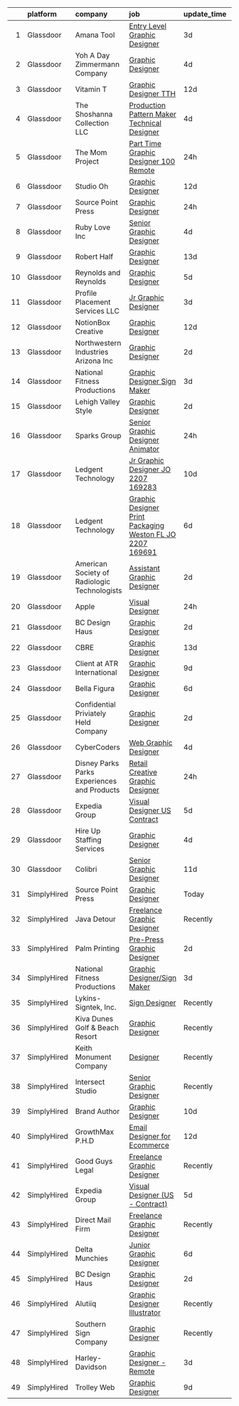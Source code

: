 

|    | platform    | company                                      | job                                                                                                                                                                                                                                                                                                                                                                                                                                                                                                                                                                                                                                                                                                                                                                                                                                                                                                                                                                                                                                                                                                                                                                                                                                                                                                                                                                         | update_time   | location          |
|---:|:------------|:---------------------------------------------|:----------------------------------------------------------------------------------------------------------------------------------------------------------------------------------------------------------------------------------------------------------------------------------------------------------------------------------------------------------------------------------------------------------------------------------------------------------------------------------------------------------------------------------------------------------------------------------------------------------------------------------------------------------------------------------------------------------------------------------------------------------------------------------------------------------------------------------------------------------------------------------------------------------------------------------------------------------------------------------------------------------------------------------------------------------------------------------------------------------------------------------------------------------------------------------------------------------------------------------------------------------------------------------------------------------------------------------------------------------------------------|:--------------|:------------------|
|  1 | Glassdoor   | Amana Tool                                   | [Entry Level Graphic Designer](https://www.glassdoor.com/partner/jobListing.htm?pos=112&ao=1110586&s=58&guid=00000182583b9f9caa583b6ede0d3a8c&src=GD_JOB_AD&t=SR&vt=w&ea=1&cs=1_7f893a07&cb=1659337679084&jobListingId=1008035586430&cpc=A65DF3A704A48F9B&jrtk=3-0-1g9c3n7u6imaa801-1g9c3n7ujih6j800-728ce3520eb6b23d--6NYlbfkN0AZiaPZyccuKjlre0e0RaBFeO48J0QExrO5hcuLctOVaDQsAcHmbKD6dOYWCg6NvqbklsgUnoBUvBLPzB4tidHtldUrhocgBTvtTCoafHH0oaD36ZQW_WoCyHB5etBaId-NEcyBrqzg4gTviiB7t45AWq3G0hroy2I9MqaxUrJnIu-cQ8E2M2fZ2MqYOzP3iagnVhltsKLFIfT1o0SCkJ8vZ4AhE3Yl5FHN0l5X1jT2-Iu9crS7WYoycuzejsMUka1GUXPG3RnPX6w0EZ1esEaOziPyfFZMQ2vjdml6Q-9kzs2QiQFz689hTrGWVcGQPVhkLmwNJNWCFxGdCkUFNB9PUk2csE6MXJ-Yrkfx5gJvOpNFqTNBXwq7X6Kxb-WZhgNRTEs8Z0c59OEu7rcY_s0trH0ZDPsUxNDNmrl8UBS_53WJIUYtp1HzslBYh4NVojc5beNnMEAmbcdtqoYXJ1-udS800FujM7LCsNQGPoGi4A1ZifT-w-GzKouR6-kbAQU%3D)                                                                                                                                                                                                                                                                                                                                                                                                                                                                                                       | 3d            | Farmingdale, NY   |
|  2 | Glassdoor   | Yoh  A Day   Zimmermann Company              | [Graphic Designer](https://www.glassdoor.com/partner/jobListing.htm?pos=120&ao=1110586&s=58&guid=00000182583b9f9caa583b6ede0d3a8c&src=GD_JOB_AD&t=SR&vt=w&ea=1&cs=1_26d3f7e7&cb=1659337679086&jobListingId=1008033166645&cpc=F41FEAB56D215062&jrtk=3-0-1g9c3n7u6imaa801-1g9c3n7ujih6j800-fa5382c3f4632546--6NYlbfkN0Ae6Qmv8rNb3d5rEsMPL_plhvilYeiJERi7JqghURwQ9bq2mHgMGRGP2iYP1nqVQ_AfduOtGDfL1Wt9_Pc7lfxuB69AQ3JV40BPmSLT0zWdumsX0S2Ttw_8pgf1ajuIvkFrwfQKoNuNLXsMnUi1JzmIng4piIhxeM7k1ZVvma0-9OFeG5cRRHD65Z4Ixh1pvGY-NfykNZWJKwrQ8mK2UwmtwG0IQyMSB5rBvS2wrr-IxFq9X3TBBYetZQ8iWUPZMz5Q44jcOPXicVygniIlRgW8lJ0MmZhSnyduTq2qynb9aS6TmHs-8N3SLR0-5kDiHMvDNWEbg5EaxhFu5wL-Umq4qRQybNE4Cv-z0KkGChpUvXmW7DS53fjVtnHtc_KL2NPHaHjPMvh-PyscO8N8WUvaJzSDIUNNY4wQRbI171YXIxmbxJ38_fWucVWjUCs0R2rUKVlJdGv3jqrvxnTijgPY1jCCZn4cM4I%3D)                                                                                                                                                                                                                                                                                                                                                                                                                                                                                                                                                   | 4d            | Remote            |
|  3 | Glassdoor   | Vitamin T                                    | [Graphic Designer  TTH ](https://www.glassdoor.com/partner/jobListing.htm?pos=118&ao=1110586&s=58&guid=00000182583b9f9caa583b6ede0d3a8c&src=GD_JOB_AD&t=SR&vt=w&cs=1_5bdf0693&cb=1659337679085&jobListingId=1008015304573&cpc=C4A69CCDBB3B9599&jrtk=3-0-1g9c3n7u6imaa801-1g9c3n7ujih6j800-00de3e530834b5e8--6NYlbfkN0DMrcEu7yrtATojKJA7cEzGQ3FdRGWLh0CZQInL4ECGI6k5tN82kdM0cJmh4vC7Gghb9Erx8bpSZfg-5vzfAsuXnCm0zJOr7EN20OByhw74hCUhPW3hstD7KW47r_mgliTarQ0m39AN5WvjeZl0qRLShDRqKm4VHQU42R7Dhj17I29_sYlB23vVlJ3sNPb5V_NJp00-BJ_Ky0RezcxioW3lb7BSF5kD-uTLL2OWD9SDm39E73QbNTgP8jdRc89Bi1fCs7JfFs0ahcwzpU5UV4zl1kJG9k3PQV4l9eWXPAdswczLgoOQF-xk62P3XHb5DZc5fRbvVRNt5SP6v0NalXYnsAbWap9KFLusvWNl_xW-_IPJtDV3-J_SMqXQSHWi25lqWDTd3of7dYJ8Seqk5QEf8j_BTr5u46b2srDrkg80IpCJHLTTGBxQVsSaHqNnIOzWEvYiXVWXpQ%3D%3D)                                                                                                                                                                                                                                                                                                                                                                                                                                                                                                                                                                    | 12d           | Los Angeles, CA   |
|  4 | Glassdoor   | The Shoshanna Collection LLC                 | [Production Pattern Maker   Technical Designer](https://www.glassdoor.com/partner/jobListing.htm?pos=111&ao=1110586&s=58&guid=00000182583b9f9caa583b6ede0d3a8c&src=GD_JOB_AD&t=SR&vt=w&ea=1&cs=1_696abfe5&cb=1659337679084&jobListingId=1008033341134&cpc=F5E96E35A1725171&jrtk=3-0-1g9c3n7u6imaa801-1g9c3n7ujih6j800-b9084e413344cb6e--6NYlbfkN0DceR8btTseuhG_SpHckJLdxCCcFxcmyaLLADawDPeKkPEJjDv40UGLLXAjHlnwqv1KsoQIJrFwn3FNKRcOEZBUFYE_WxNqW7je5exbyF9zVy2guLUO-gLaPN4mYuD3ZBwJuJmvfkTUMSgbSgoInQVtnXFfcjaw_8015dl2-4seT0CxW5CyNdQ0HxpWQRMW5tE39zCMYHWdvIC5brQGMSdo_cgjcJb54aPTLEvixqfieJZgIXEIllmvk9oOj60Plcf-2jjoEeT2wOeqgHFGPm7DXk02fTzqR70QtFIWwJ4DEyLx-OOvfZR2XqUAr0BaPbyr6-Z9GXe3SnZC8rqq8iZYogJKmbUTHiiRnI6bZvLcdIwKiiHt-Ixiqro4DE3ijOlfKczRjp1KBIHtgwytOtzRhwiHO5KLfhGCuW9MhK7zU32sJtxXMBr0OyfUNB7swYEEpSsYMpRMt41fqCHepO_0oCnqkLN0QIr2RsHUPae-JeDJGNfgNxA4JfPNHGFfheI%3D)                                                                                                                                                                                                                                                                                                                                                                                                                                                                                      | 4d            | New York, NY      |
|  5 | Glassdoor   | The Mom Project                              | [Part Time Graphic Designer  100  Remote ](https://www.glassdoor.com/partner/jobListing.htm?pos=113&ao=1110586&s=58&guid=00000182583b9f9caa583b6ede0d3a8c&src=GD_JOB_AD&t=SR&vt=w&cs=1_a4fafcd0&cb=1659337679084&jobListingId=1008040197698&cpc=FB7E4A1762AE5BEC&jrtk=3-0-1g9c3n7u6imaa801-1g9c3n7ujih6j800-56051bca6ef55c35--6NYlbfkN0BDp_epf89aHDQhKpPegNJQ_ldQpEFZQsM9OcONMGxWx6pU56EKHF58QjVdAUvn2gXCoZ1xbzt3nhB6WTWYYp2-bdUlfBIOCHf46FjOBwHlGZxFFSBzbB7RDcmzBtmkegdVsMIVl2PsfJKaHGfowNRNTy3tkn9FpfHYaESFtMbiJcaazWUhvAXplt-bQyy26BzzcyydoZDF0vQ0neLwRNGlH7AwwRuo18YloVJtCFb4-cUxJ5NJi8WR_0qPVcnZN-0p4OGxMv1-cY6HBY9dd-4C1plRYfUr_SLamJozsinsTMoezAjzZ_3hFr93KfELqU6G1Ul8mt0VeKddUj5EIqYnA67kmlanGZmvMLhlMA2gUW_szS_-KOoaN2vvh7pPyj7ENLEvI4zMHOQFjRNv3Odqfb5y5APrfPf73AL96OWz0rq1mjW74b0Vp8gGjdET9ouA1LXW-J5fxuRa1t37mSL7du9LC63kn4zmVcK-pTboXzUulybkx1ayOB9LXvEzAl7yDk0btk4iFPuhp54d2FATtg5Kv2VI9-FwrNrLnNMEpY6kzuyFGV7pt7sJcAnZ5EY%3D)                                                                                                                                                                                                                                                                                                                                                                                                                                | 24h           | Remote            |
|  6 | Glassdoor   | Studio Oh                                    | [Graphic Designer](https://www.glassdoor.com/partner/jobListing.htm?pos=114&ao=1110586&s=58&guid=00000182583b9f9caa583b6ede0d3a8c&src=GD_JOB_AD&t=SR&vt=w&ea=1&cs=1_d3cef58e&cb=1659337679085&jobListingId=1008014763391&cpc=FD1C1DA32C38CFA7&jrtk=3-0-1g9c3n7u6imaa801-1g9c3n7ujih6j800-7f0a677e82384868--6NYlbfkN0AmLabXY7J6JPiiqr1lOxmFtP62cZVRFrUdLjQL4b-L8eQ7-McrdDuV3YRHJQOTQk174tc6JZEMj2QpUGftsfAO7GUij31hKg4Y7oKky-_lDOoRkdpghXACcRguC49d5mjaQVJDqGUQpRQ0YIExfbvSeERIUriCtVpel_zEhXiVTzm-3quUxj78ttm5LKc3vchBxk0muzoawoegsheo1r56FJDwRJttK0Pw2sGDSPCp9FliFNN12n-QNP25KA9R_fvN1MURBzYTWvUB31JZDCpboF0tH0ev6sAHJ4h7D_Y9dOt0YZpC-hmFxFxQ-23oMKge40Z2DU-tdirHWA__oggspEvt0cgLWMDR0QWRiTTPKGn22QBm_e0oJzA2pvdyZc_3nSRsUb4HYBElCEBzZyRPcywP_fNy6kqZOyQ4PTHRz8qcshTtoswiXZQ9QALMZsyjmfHbPnckqabgFvAMV6vNeADHaKaohp11ySZF7fj5gjpZt3XURHgo)                                                                                                                                                                                                                                                                                                                                                                                                                                                                                                                                 | 12d           | Irvine, CA        |
|  7 | Glassdoor   | Source Point Press                           | [Graphic Designer](https://www.glassdoor.com/partner/jobListing.htm?pos=103&ao=1110586&s=58&guid=00000182583b9f9caa583b6ede0d3a8c&src=GD_JOB_AD&t=SR&vt=w&ea=1&cs=1_07d6b2a1&cb=1659337679083&jobListingId=1008040802627&cpc=3DB599BF2F4828F0&jrtk=3-0-1g9c3n7u6imaa801-1g9c3n7ujih6j800-d4a3cd1728bcd8e4--6NYlbfkN0Dw_UlJHyg5mpdHQkbcM38nEE4FssduGeii_yNQlsZ0bxXrCRQzuHO8ak2FQ602LRWkY1-urZly6n4CxIH5QkSkmJqHyAUgtv5C1v6JeqC4kRSHpnddnGhxiWZl_FZuXeYSLp4kB8xK6IQq5aUfx_wVSA4nRlYJIgUackoGUFcIy6IcMGKWIGhBNiDQq-Nts5x42oDbpKBFxTzei94ksDFXLQg76EFq8181GHnKYV33qq0QrpIfGE2gMcP6XhbQGLFSemOxDVmz47yOhWNHQiDG0zZ-hQxMUwbtaAeXwMYpneQrF7gOFaHXS0AE8Z_F2yy54MXGGjwbIVNJDiWzdFeS4B6VSwgTkeuGXR9mhIJtNDzLUIWb0Md5DyUq2yXYrHbfMO1EmWRy92e6n5o5lIefBZ-ERdtP-ReZ1bnbXt4bb-WuI2FvzuADmXStHH3VWU99YaZy7_hRg4nCvM0UewiWIstdc4YDANACok9T8o0QSQLPgsdGbY50PKxG0I2F9DY%3D)                                                                                                                                                                                                                                                                                                                                                                                                                                                                                                                   | 24h           | Michigan          |
|  8 | Glassdoor   | Ruby Love Inc                                | [Senior Graphic Designer](https://www.glassdoor.com/partner/jobListing.htm?pos=110&ao=1110586&s=58&guid=00000182583b9f9caa583b6ede0d3a8c&src=GD_JOB_AD&t=SR&vt=w&ea=1&cs=1_d21a7795&cb=1659337679084&jobListingId=1008033581778&cpc=DE56C24FF6DEC286&jrtk=3-0-1g9c3n7u6imaa801-1g9c3n7ujih6j800-bb370fdacb41d725--6NYlbfkN0DU4T69tjQ3e8421lh5BOV64MFXqZCR1sWlZLbTgz251jn8V5XHLO0Y-yy0UB4sNiAH_IAv7YD6guEopnE5xEm3yl-cE-5KU5vgCDyEUyjs2V-6yq80nbX3aDWApcNUNwBtW3f6TMbD5tFKfVLb8JTORRkgU8Q6A1of07J_CBFcC8R4maos9fKKG2elg8UcA9x1dQMPm3R-LvSNadaE2fWDUHC252AkmxPEL5i4ZbQ9mwRZBoa8I7ozHmer546K5BCy6l_5_k55D7IhKeJBLXyTZ2UyREurWc5ojCMpGRy_vnfvtJdqbOoDBWiQjlbWUYbYPkaOnkkuezuVlrGjqcDnBIxaqM6R8VyQzl1DgtG4PKsl9w7mfUuoshTTzCuTzOwOZS4izHjvtrVORUREZtYNv9hDn3WAqqvjyP-ANPi4sUU2h-vz-vTaY-eGyhBDJItwzt3xfeA0GNvcW_KI37rpYalI1anRr4GdijMYH5wab5fvJJCAEWKGFSicx3GhT6Y%3D)                                                                                                                                                                                                                                                                                                                                                                                                                                                                                                            | 4d            | Farmingdale, NY   |
|  9 | Glassdoor   | Robert Half                                  | [Graphic Designer](https://www.glassdoor.com/partner/jobListing.htm?pos=119&ao=1110586&s=58&guid=00000182583b9f9caa583b6ede0d3a8c&src=GD_JOB_AD&t=SR&vt=w&ea=1&cs=1_108f345e&cb=1659337679085&jobListingId=1008012485533&cpc=C4A69CCDBB3B9599&jrtk=3-0-1g9c3n7u6imaa801-1g9c3n7ujih6j800-83e1cc3038318bf2--6NYlbfkN0CpzDdaQkua3np5pkmj49lKioZwmwxQ-yx5plwbYmV_My3ZZxK2JCK769fpFykqI2kJl-YJhFDJc4f5HykAy76NMGmSZUcSlSJBmOHpMYunDxlhYMKSykqidNrDrTw6Qa9AB1cdB7eZST23be0igcgLpLfso8fEEgPqxtv-Vz2kG9y-PdKuVsQY-O4QZkypIHpyJ7G7C0XH7zE4P2D1XRDzd_I4OClp3iUi2DSoC7rInH1Be9_SK-lSKVS5GQyu6M1aYbzfUFwbGcwppjb09GpkS4CB3E2wDw-S5eQimXkME6luHJ1ANPsPuHMnqplkPeH05rN-PquQlpgWr4Y5nlt9AKZ61Sos5ItK4l-wt0aWUSB9LKVPeSYOdA86V5CqtcaKhH84woyqW13iO6JfwNJAHGE6lBQBuc_BnyUFU0sVh7Xs8DAjyI2Dw9_toItx5FZnqiHGi8E-e7Rkg1RewXdWYl2I4SMOdAS7G9sc6-ZnW_Xp0j70j7Jl4WLc6N87C7D_R6amrMKp1jURf0MovHotnl1mifm0LuwdErmgRW44RQ%3D%3D)                                                                                                                                                                                                                                                                                                                                                                                                                                                                     | 13d           | Marietta, GA      |
| 10 | Glassdoor   | Reynolds and Reynolds                        | [Graphic Designer](https://www.glassdoor.com/partner/jobListing.htm?pos=127&ao=1136043&s=58&guid=00000182583b9f9caa583b6ede0d3a8c&src=GD_JOB_AD&t=SR&vt=w&cs=1_df664ca6&cb=1659337679086&jobListingId=1008030412764&jrtk=3-0-1g9c3n7u6imaa801-1g9c3n7ujih6j800-c4403db862b24eae-)                                                                                                                                                                                                                                                                                                                                                                                                                                                                                                                                                                                                                                                                                                                                                                                                                                                                                                                                                                                                                                                                                           | 5d            | Celina, OH        |
| 11 | Glassdoor   | Profile Placement Services  LLC              | [Jr  Graphic Designer](https://www.glassdoor.com/partner/jobListing.htm?pos=116&ao=1110586&s=58&guid=00000182583b9f9caa583b6ede0d3a8c&src=GD_JOB_AD&t=SR&vt=w&ea=1&cs=1_0bef68ac&cb=1659337679085&jobListingId=1008035779308&cpc=C4A69CCDBB3B9599&jrtk=3-0-1g9c3n7u6imaa801-1g9c3n7ujih6j800-bc00bc8c833fa788--6NYlbfkN0AB9QmTA0CCjNV0D_cA_rQfbQIKI-slyn3CIlmX3zDlnjEI3r6Ie5n1aNp-tGvbrIQstucOv6WKlSuZQ0JDEwJVGeVHKP8I8TrFNQPxQxFrIV-j-YcZJxG20czVRMppcpit16f4uHrjMQE9Wpq8dkWE_C3mQvcum8IDuT-vDSX0KXNJCODtai5E8S2BmwkJVZMtVXeoKAnCM_elYXoPfT8Hn8Fiiy9qYlwfOP7H1Q1NFpVlUPQ6AFDER3155LjGl3OWgQ37G2-B8XdVY-6xriOWw-lT-zBA14DCBAYY0SCyt08PTzd6I8mynTedgAYXpZIujRF3VfHcIOupEly0sqjSGFXCNFvv3Lrd_Pa4sZBa4bly3JNgExMHAJ5teazFMXi5QIf0lfIjNUxQaDNT71zYxJOZ6tDWnKJb1sq1aIpljJYhk_rZ_vFu0vP3gPsJBh_j6pmrzEKR6X0qR9jOKq3UtvaIvgvpAP3xvtTt8VG-A3smXvq_5J1DfJeQAqvRLMqKH-bjdy54EIRyuditQXf0eYYNCMcDeo6USN0cKXHE5g%3D%3D)                                                                                                                                                                                                                                                                                                                                                                                                                                                                 | 3d            | Washington, DC    |
| 12 | Glassdoor   | NotionBox Creative                           | [Graphic Designer](https://www.glassdoor.com/partner/jobListing.htm?pos=106&ao=1110586&s=58&guid=00000182583b9f9caa583b6ede0d3a8c&src=GD_JOB_AD&t=SR&vt=w&ea=1&cs=1_02660274&cb=1659337679084&jobListingId=1008014489842&cpc=FB7E4A1762AE5BEC&jrtk=3-0-1g9c3n7u6imaa801-1g9c3n7ujih6j800-535a553a4e79b7ba--6NYlbfkN0D5EoDI19pzLD_ZoAvoqM1-O9qeTV9KvYbDAr1-bMzVcQf2IFddxPxdLxvBVV0ACvePHGf0S3krnINwjgkbXaFAV7fJNnYRgXnYg3dyax-oq7AjcZ3ClcPczCynp8y_OTORCp4UwIy-vV7vOjz9kWxa6ZeoE78lsqLTFwqM1KWnR3OuL9QAAetq5WNeYbzdtuO83drCy3cFOrFVOXhBnlSUYkaXARFoDe8sw-uNXRN5hn1AWPqLBni9-rFckTozZf2qmRgp9DEys7q0vUfAFgTTmy6BfvdcAVSxq_zMsSX_XmwxWUi8NKIsmpi5tA-eZz7-nfaTgte_l8_ySzOOPZmUbWRVi_churpQeGRIy-MKqZ6hZe3-4rEq7DjJRho3Gh0DXSzpwEa78PmFTJ9LGU1L4rNgVXfwR22yIwXFrDqWZQKDydWSfa75ttisWtF8ohv5CnQhP81lTuQprQwuPPfeBIZCpMl_ad1pBvgoSTzNsMi-yIn5LPn0)                                                                                                                                                                                                                                                                                                                                                                                                                                                                                                                                 | 12d           | Tulsa, OK         |
| 13 | Glassdoor   | Northwestern Industries Arizona Inc          | [Graphic Designer](https://www.glassdoor.com/partner/jobListing.htm?pos=105&ao=1110586&s=58&guid=00000182583b9f9caa583b6ede0d3a8c&src=GD_JOB_AD&t=SR&vt=w&ea=1&cs=1_d7e19bda&cb=1659337679084&jobListingId=1008038555981&cpc=883DC43018083D9A&jrtk=3-0-1g9c3n7u6imaa801-1g9c3n7ujih6j800-1fc47d0847d3fb5e--6NYlbfkN0CM5qzwNN5bye7LUKVu6m4x7YjOsngteSwwPVnlSasZt4LxJhp80cn0IiDSO3wZ79PVu_QocIXZ_F0kwBe2RbtiSAKVqE0-8abKvJdCrrGQz-H0R3WtNOD0qUcVixgYAjJTwHUgb25TDAiLtlYCiZxqdnFlF0VrdXgG-Imodtr3YD3gLpx5xc7tcubL1KbFoFTPQVBBRxj4Am1h9uhw8y2A7aq0hkBwMecbbZB-4eGxRgOwHU0Lji-7fSTwTH0qhxD6T8mQC8kjQ1Z9MpwxY29sDaIIw8v05dFrk2bhl9WGugZllMM8DRg7SbvTKtco2AbXP5dWngS4BSsyZPP87FvuigaPjoND-hypgRMbh3S8_MgPdrHNdsv3-l02Q0Wnx2YruSfw99qjf7EQsft3de85LiXRAQU0gcx94SMLgDMq5TIycc37vyl32ukQbWnHSxzZjAY5yLdvR15-_X_xI74U-2MVaJvFErO_C6H4S6VPbz707cGqs-G7PxOe8cgsdoBUwIvQZ8NLrQ%3D%3D)                                                                                                                                                                                                                                                                                                                                                                                                                                                                                                     | 2d            | South Gate, CA    |
| 14 | Glassdoor   | National Fitness Productions                 | [Graphic Designer Sign Maker](https://www.glassdoor.com/partner/jobListing.htm?pos=128&ao=1136043&s=58&guid=00000182583b9f9caa583b6ede0d3a8c&src=GD_JOB_AD&t=SR&vt=w&ea=1&cs=1_602e24fa&cb=1659337679086&jobListingId=1008035926550&jrtk=3-0-1g9c3n7u6imaa801-1g9c3n7ujih6j800-6388f837ccfecd25-)                                                                                                                                                                                                                                                                                                                                                                                                                                                                                                                                                                                                                                                                                                                                                                                                                                                                                                                                                                                                                                                                           | 3d            | Remote            |
| 15 | Glassdoor   | Lehigh Valley Style                          | [Graphic Designer](https://www.glassdoor.com/partner/jobListing.htm?pos=104&ao=1110586&s=58&guid=00000182583b9f9caa583b6ede0d3a8c&src=GD_JOB_AD&t=SR&vt=w&ea=1&cs=1_5510d00c&cb=1659337679083&jobListingId=1008037969405&cpc=EA19F5B90D514204&jrtk=3-0-1g9c3n7u6imaa801-1g9c3n7ujih6j800-653cebef1430ffd8--6NYlbfkN0ALsPjqO5rgFSdCZRDv2gGkECvlcklaQNUJZaeAGcxqUhQfSJVlZhe6hdMKAD8jD20_ieVbOL11Dxo0QsCcMcJY0MD7AJqHcNnDU_CDxJ4nIDKuK7AtSMR9y-Z8jK5Z0RxUMryC77HCr9audOdeIMM5NY9zrOgvnddrWIOfWs1VuMEdtmBlOFtxrILL2Apqa_UCYlnZDUoq3SdyLAu_4eD_0YmbXFu9W80VBo5rVP-ajzbSP6YMSm8m5iqWlQuxD_xhs7gBvGL6bwUZ8FccCVBlqPyoYikuif_uWWYq7kfm697tdr_o1EYwyCN1SrfdPXoOiDmOJBzWBJEu6iQOrg4GsyOVS9Kzbv_1l3UYEfCoKwsGsystO43Qvwvc67PmnWUOFkz9057YYRfkRhc9e22xI6X0nUW3LeZCAGtpVPLDdOic9an_kc2gDrk125plNnIJKhkWfs0guREVu7tW0KBD1e08m4P6t_fSmJZzNOeE4dzaECEM-H8LpJag7pZwkkMy_8xXaW3xVw%3D%3D)                                                                                                                                                                                                                                                                                                                                                                                                                                                                                                     | 2d            | Easton, PA        |
| 16 | Glassdoor   | Sparks Group                                 | [Senior Graphic Designer   Animator](https://www.glassdoor.com/partner/jobListing.htm?pos=123&ao=1110586&s=58&guid=00000182583b9f9caa583b6ede0d3a8c&src=GD_JOB_AD&t=SR&vt=w&cs=1_b554a0de&cb=1659337679086&jobListingId=1008042325761&cpc=9908D8D4413DBB8A&jrtk=3-0-1g9c3n7u6imaa801-1g9c3n7ujih6j800-f89ee7023c6c8e11--6NYlbfkN0CVbIAoVGlVV0muHIzlWY31dYj5hrVkKa7qBWZ-hZn3g-zWnitpxah_RyLopvrEJPKluBTJGMR0wykYjYQC4Ter2nWyaDPl3oHurwPgWMDJ9-juhcO1h3vMz9dfb-k9b7pRsJ3X442kloilQ_0ONs7_7kTEg8ukfgU4ah_iTGLA-CK-mP5sUICyvtV7dP5wc7EoyYZsR2eBBN9I00LRxeisBqeNWxO73Rl4Rv2X1Ag3VgM65P7bBW0JsX5PqCUbn1QAI8ix6N8NVbGex1q_JAWDoaDMQxKzS2GZAYDFMJgGcvtwmPE8ojagZ4XG9dn8RHEu_6M3P8EzjPxoIZUkilHqfY5YPko0-P4Kq4BB8xelf728pHbDIVppQhfjK5JrPNJJZs0YpR0oRH3ZHf3ybODzmUCPSRrmqH3ReqR0kBfgl0VPWwscHbgkGt67wHuXCEanBfUJfulquVPrLokr-JgeqFO9seJkh6xAWnZzFhqg5fG2IqYYnb8Ux6APLV2vRv8%3D)                                                                                                                                                                                                                                                                                                                                                                                                                                                                                                      | 24h           | McLean, VA        |
| 17 | Glassdoor   | Ledgent Technology                           | [Jr Graphic Designer  JO 2207 169283 ](https://www.glassdoor.com/partner/jobListing.htm?pos=126&ao=1110586&s=58&guid=00000182583b9f9caa583b6ede0d3a8c&src=GD_JOB_AD&t=SR&vt=w&ea=1&cs=1_da81176b&cb=1659337679086&jobListingId=1008020011438&jrtk=3-0-1g9c3n7u6imaa801-1g9c3n7ujih6j800-0c9d824ff1f539d0--6NYlbfkN0BhfrGGbcblirJ0_oD-V1jJ9SBvie1turFDKTAe6KCgNxcglQf_GDNs19Mxti6n_SpG6kWkTAPOP-y5pi9QHxxuTlMPuAQAX7yRD8SmZBSYZXronnT4fNhGWoszvIp_6aZxwSjveuci1UE5s602Icy8320mlRy0wC2si8AD03ZNLl8MMS-86tbWMuMml4R6ZBawNFsZUa2Plwrq4Hq0arqcZ3iHWwgV6ZcS8OVio2haXyOZdomzAR4E0VeuKklyasx19hkNDf8hPuWzvGZRJ9YbxM1282OG2Pq0Nw61T-UsH0g9bZIhILaSBtJkmdeTdRhCSRMEbAiEijPkkyiWdVBwaHNdplmiuxOCe-froVfC0eYcbNXafekODcb4ZSF8q1y2FL9RxqUWd1eaUDTHr_IbHI86QECs4rW-fPB65fX2XnWDdUAS9QC3DReVpD0PtjdR2OHMR6EJz192AWwBi3yYRcqeUpoxmpdyHwlTSTIKybQI067RVJLXu_KdnITLjsfEtmZiZM6cAT1IO_o70dHGBg3hnoktgfivvATEioD0oUt9450HLNY5-GfEVRIXX_cFg9BWzwl3EG6-_KianHCE-pl1vTBAhD5dh6Q5ucgeD2R6s4Rd--sUE-5UXBuZBDc%3D)                                                                                                                                                                                                                                                                                                                                                                                    | 10d           | San Diego, CA     |
| 18 | Glassdoor   | Ledgent Technology                           | [Graphic Designer  Print   Packaging   Weston  FL   JO 2207 169691 ](https://www.glassdoor.com/partner/jobListing.htm?pos=124&ao=1110586&s=58&guid=00000182583b9f9caa583b6ede0d3a8c&src=GD_JOB_AD&t=SR&vt=w&ea=1&cs=1_d651ada4&cb=1659337679086&jobListingId=1008028294054&cpc=3BA4CE39D5B5DEF5&jrtk=3-0-1g9c3n7u6imaa801-1g9c3n7ujih6j800-ec7c0f7fae3b08ba--6NYlbfkN0BhfrGGbcblirJ0_oD-V1jJ9SBvie1turFDKTAe6KCgNxcglQf_GDNs19Mxti6n_Sp0ZDx-du5yu-3H2L2CNSwMdkxYzXQv5zol6NO-sdXvFKE0qrJmEP72KQB6d7oFiZPPghpfZ0ukemTGl1ZCt9cghYmqmHC-GuQLdzL6MvwVqUtxLUzLi3EjSZGJlqi6ubD7Wbavin_3aNdkxrP5bLuqCRebpJeCZ0-xfpBFsDHKVD4b0v-DDhkMtx7OhmFYR4C7DnfQk4XP5Kjzbp5cshXl4CWa3yk5EhPQXM-tQH-A2aN3B_viEci_myd4IoN2T9rh8lo6vADMa4KjSx-W_PgAf69ee1_bmp5PcEiGmjKw6QcQ0gyBnGqttukqFMuKmMtby-uK9v2b7gNfQBasRX0mk5fbD4b4EC7zG9ATUbyrf9GN6wdlKZullRQsN1dq4d2skG6sGElncb62C4HA9uvIpoWVEbd0_wh75rjPLIbFODVLpwQEc0S9HgPjX4TflCN6Xyos-9i2WqNoUy9ynwGkDQwnCa--tEsOBgXefHF_uvMggL_konFojxealPUOjHQDEj8wQ9N0Wsq6P2qnAaAXuOZwmGoBxtrVuxZRcNIdBtkY6qsGAZs_Z3zUp1hrrxG8IZ56Dd6tR16JzInTWVnR9Z909AOy5bIB2q2s_2LD7TwM39o2oaPW)                                                                                                                                                                                                                                                                               | 6d            | Weston, FL        |
| 19 | Glassdoor   | American Society of Radiologic Technologists | [Assistant Graphic Designer](https://www.glassdoor.com/partner/jobListing.htm?pos=108&ao=1110586&s=58&guid=00000182583b9f9caa583b6ede0d3a8c&src=GD_JOB_AD&t=SR&vt=w&ea=1&cs=1_9b2a913d&cb=1659337679084&jobListingId=1008038474749&cpc=BAB9AA3F436D8911&jrtk=3-0-1g9c3n7u6imaa801-1g9c3n7ujih6j800-012d980538437ee1--6NYlbfkN0DhKnTXE3X-Z3alnuZ5vr5IqMwopOp44gIsw0Xe6fXLvfN89SidQE5316DB79cvKqg2UlBaIYqm1dmbTuYZZWY6SyD2uw-J3Mfbf_9xrF0bJ41w-hYwllZJSLjCNONWLDvLlUrHLkLfXYTNegVxtc3ApqTYU2on3a5R5xmkf1HnWIYAwhu7Fi_jPt1oMw8QMn8fC3haHIU7i_vVTpt7zBs7RxC4HQ598TGzpmLiGIhinTn-cA1wtZJud1sChfgcrmAQodzU3y2zmPAnkfO3kcityVtMuwqvRpHo1WwzocB46ScHgBMxIDtGBKufJTdm3Lo0Mu2lPOaIuoQ6AKie8wW7hlO7rKZLO2GmpLiwRDiV0ZyKWl5BUw1Nj73uQMhTK4MH-cjJ4CbaJVp8Dd2mUEqCRPyBUI81jS8UWO3RDGcS88jhFziSAJK4rWW9J8DmuWr0Y4ZcPzY_Tuhbzb9bTXde9DO_MGLfPm6NNIPbLTyfz8HZa9jHPpWGOEupTyDoZrg%3D)                                                                                                                                                                                                                                                                                                                                                                                                                                                                                                         | 2d            | Albuquerque, NM   |
| 20 | Glassdoor   | Apple                                        | [Visual Designer](https://www.glassdoor.com/partner/jobListing.htm?pos=115&ao=1110586&s=58&guid=00000182583b9f9caa583b6ede0d3a8c&src=GD_JOB_AD&t=SR&vt=w&cs=1_9c45c636&cb=1659337679085&jobListingId=1008040016804&cpc=2CAED5C921A5F994&jrtk=3-0-1g9c3n7u6imaa801-1g9c3n7ujih6j800-bb532ea873042e45--6NYlbfkN0BvKrLyj5gPmtZO9T8euul8TCxuuKNOtzRJOomxnwSEodTz2Bc-sPZlt2Zgji_QUXGPHfZ3D9-fZ1OKuJNaPs_uQ5w_KzDforvZV3gkKp6iioQbQY3K4gzEU7wZo-48-p8ViP2Rx7a6R4FlSaYs04xMiGz3yoEqYKFTZhAQFWyhUVhHAleR3SgTyQG6ozoaJiNAyfJiEd3UTmniTAkTiKDUT-MQZZ1wuNKr-_qjDYQUjgUDK-8YLwVZo7--pYOgQHyoBzidkcH_pIcoqnhK4CREiEyQcJlVRs0yLUMrOhf6mncsVHC30TJkWta7O0M0HpITERQ42yass1rWCoLCooCK-nO8Mq2VQYmlKEN5fEkyriuFDxw4zmMLGPyQ0GmYBDfEsoIskrIqOshs1Jq0iL4KJetG3w5e5YNCs4cQAQxJZ6eMYF5uPC78n4UuW3WNSRvpPyZ338WRZ0Z1TaOKKbiKfYA8-a277kGu5XiAXhLgcAxeS1t1mgO5S2rYd7N3RtxY3PGBQgZe1eYopaEDFUxfRqx_S0Rq5qY6Bmm4kL7wtgzSOHtFHyRXe4G92q5mt__d2jgwoR6Cltg4TdriywMrtatcb0bbs22OQP_hRXl_tD_LkGLo5-5X3XRAefNJXi0X4AjYuJlVxitDgml5jU_sKyggg1833MxMAOLKrTzn6U_WF-NjNMCZjWp6jPSiS6XBW21xweODr_IqTn2CfnU1guzsbAwnOvsLstWp8zd_6rYDqYNOr4Emn7F0aZfPYuDEXM1UK0ZVErkiLvvswmE5rg8AUbgACFh9smELazTmC5YkIpKPL2RhcR8fVRCX0Bb9O07D99eP0BRV2h6YtxD3qGVjV9pmWS95TivGyhaNvjPz39j0FRFduXXnxkLoZsNTESjALZKY7T7CorXuOeP-2HRbkIHLCZGO4fZ1JjjD2Bt7joZrpski)                                                                       | 24h           | Cupertino, CA     |
| 21 | Glassdoor   | BC Design Haus                               | [Graphic Designer](https://www.glassdoor.com/partner/jobListing.htm?pos=101&ao=1110586&s=58&guid=00000182583b9f9caa583b6ede0d3a8c&src=GD_JOB_AD&t=SR&vt=w&ea=1&cs=1_e7ba2aad&cb=1659337679083&jobListingId=1008038061302&cpc=59DF70BB7E75A6DF&jrtk=3-0-1g9c3n7u6imaa801-1g9c3n7ujih6j800-d21a45d17121feb2--6NYlbfkN0CZLRy9RSQQl7XyOs6VBwKGPzMzC8mAWnzzCgLN4sBIgGwCfAfkUK44klGBNfu4s_kPuQEfu6jHQ_X3H-mdQ6h7ky4ez6l0xOz8rfCYyVw9wgmWDfaWZ7AFDAvh185VllZB3jTm5PQLEWzrvWBhPiOTYnMP7U8xU1AII9bFRBssk8r4JW9ZfjFvp4tAon57uqqLRqHHueCQVecqBc7zsJwDsQRqvFeGEv7ciitvWh4thExnCLsdSSsCtvv58XnZe8BWJ3OdAq_0j7WIJsljFQ3DbKaUB7tMa2uSztcogpy1uZBo6AJW1zJyylpi81JkgGJuAMOfXwz0SmkBW0u4bpYmOMyg9zJEuci3c43L8hNm8HLN6Jy9iMUicK7zsTKvJSu_MLXdB61CE5w0jv9WNqc7fCHg4yHqbhgJAxVAx1cp-g9rsr-hUj9nZdwyfDJcIP1J-lNfMxfOC6As4wQl-vwCuPeWZ1rwKULyddFu21Hextl15uw4QuCObQGcNILGdxE%3D)                                                                                                                                                                                                                                                                                                                                                                                                                                                                                                                   | 2d            | Remote            |
| 22 | Glassdoor   | CBRE                                         | [Graphic Designer](https://www.glassdoor.com/partner/jobListing.htm?pos=102&ao=1110586&s=58&guid=00000182583b9f9caa583b6ede0d3a8c&src=GD_JOB_AD&t=SR&vt=w&cs=1_66bb600e&cb=1659337679083&jobListingId=1008012323293&cpc=0C1A14C72F2C651E&jrtk=3-0-1g9c3n7u6imaa801-1g9c3n7ujih6j800-a6a92c8d03cf95d1--6NYlbfkN0DIfMLMH5eMFB6047IPcht0g7S-IdG15S1-7iIlPnvpazMqI57TbRLHYiq67D4XJfXWNDWPKZpvsU00SKNEhuGmC_TjXVfim04Vw7VBsKyUviPm97N5pBRZueIkzuwz1uXn0jU2ISk9FzeDoqZ9WF7u4XWw8BUJQwIjxVK8ht-5KrYgqjVqNKhMaxM3Jf40oWNSEmQ6-NzFTAGHj-VUoj4PL5-vTVzbTfpIXh8w9yfX3xKYwmjm5QFUmDQ_O2FBvEvcbvH5Tt6Oqk7GTwz3xG_sFyoHpbhkppsIG1HjqLUwwu7orYlw1H7wX4wzSwypCsaSfr23h12yWvAuyA-fVJsO3KOHsedC-hp5ZcoH5n9CM1tpC_PlrYbt6q58a17K4WApFR8LYckLCVgx5VXtw5fVHmBmRnftLsiXys7XPmlUaHpv9Oe8teiOnKSfuIdADt9uQ-_TxfpB391KQj_Rzurr53I-wEoN6xOCLh82kfTu4IfPkmR9j9BUKgMxBiRSFMRaoYb4QGv0G7NswVyftAvV)                                                                                                                                                                                                                                                                                                                                                                                                                                                                                                      | 13d           | New York, NY      |
| 23 | Glassdoor   | Client at ATR International                  | [Graphic Designer](https://www.glassdoor.com/partner/jobListing.htm?pos=122&ao=1110586&s=58&guid=00000182583b9f9caa583b6ede0d3a8c&src=GD_JOB_AD&t=SR&vt=w&ea=1&cs=1_1f4a1ded&cb=1659337679086&jobListingId=1008022859838&cpc=8795CF9063CD573D&jrtk=3-0-1g9c3n7u6imaa801-1g9c3n7ujih6j800-cba34c279f5bf9ee--6NYlbfkN0AX4hI7SJ9l2kNfdABvJlk919Y86vyLcjizxfZOFgPMMsRq3v6HS6oghhM_BN5MgfEcTsNA3it6wzMGzaGBFFFaeXfWMOFrrFowzwZWV0FWq6-QGCcqtzSJvYSGA4hpCBznx-ugZuJLIcxypvyYnKIeI0Cg9hOiDjJE2K8XK5681oS5YWNsB0fxJu4xyxn7yIxz6qDm7krrTM-ZajVgg5Ks7nNlzvgEyHLzBQnwLqiOrB-7Vi5-ja6S9lzKlLsWUEkLgogBOHSToOcevrBvjs6uHN3TMQ51Q8mV7mKPfhx4wJ4_bhi8Iz5io9-MvURkzEssz349ZyCudtlLpYCT7q7nSRqSxXp3sarl7bhaWg_rZ2M8CIfsJ_fW_ThXmbfHRJ11_Ktlvd9ekpK-0MiJPl3-qRAFfHeDknK9UPuuJ43OQ9odsG_RGr5_hxR91m2-VXlCcU5zOZ-8fH6NF-mv4gKXidV-r0TC5XvqYN_hXxLuPppd5lPrpBww)                                                                                                                                                                                                                                                                                                                                                                                                                                                                                                                                 | 9d            | Saint Paul, MN    |
| 24 | Glassdoor   | Bella Figura                                 | [Graphic Designer](https://www.glassdoor.com/partner/jobListing.htm?pos=107&ao=1110586&s=58&guid=00000182583b9f9caa583b6ede0d3a8c&src=GD_JOB_AD&t=SR&vt=w&ea=1&cs=1_189f9102&cb=1659337679084&jobListingId=1008028610511&cpc=334ABAF5D42DC775&jrtk=3-0-1g9c3n7u6imaa801-1g9c3n7ujih6j800-f07d76559856ad38--6NYlbfkN0Bzkuy17zoNwKMVjyusHhR7JNYo3SmelKzW8jp1Pa4Tk0S1mKZ-8Fqd0GENm7X6GnUxnNOVGmYEcFC0SyFBcdhlftRuF1_a51sIr7ynca5Qu4r_nwIz47O2Ero9fyR5M3CyqtsZUzsRkti8uDIg9Kk4wB6gCP55LLXgllsXbw94kW_GdCanYoTUZjt0r0C1KsWoYMXmv65KWDqlFZxxVx4xaQFSXbXhuLFOetjDk2vY7ZZmNOOOVFuen7xY8s_Q-Zg6OGCyQN1jbhnlz1pxjdtUGrwd0yYyf8b6qtUJuQEZPxqUxYelo5iT3kd1qJdt79Gu0u9zQHN-CGLMB4Yc7VF1VUwVnJQrdtPUdfuaIIN0hIYeqyKDxyKuSQWkMIftM0oLzIxhMT6huBGO532JvUqMWHCXmt2jb0J0FhEYl1gkolJdbjde5jOsF8iYNyhhazGe25d7hzS4Muq8sOyWMxW_-FVP0RiJX1YUqmxLQ_U4xSl3WS_ZbqOC)                                                                                                                                                                                                                                                                                                                                                                                                                                                                                                                                 | 6d            | Syracuse, NY      |
| 25 | Glassdoor   | Confidential Priviately Held Company         | [Graphic Designer](https://www.glassdoor.com/partner/jobListing.htm?pos=117&ao=1110586&s=58&guid=00000182583b9f9caa583b6ede0d3a8c&src=GD_JOB_AD&t=SR&vt=w&ea=1&cs=1_a093db8b&cb=1659337679085&jobListingId=1008038405647&cpc=C63BD00756FD6F58&jrtk=3-0-1g9c3n7u6imaa801-1g9c3n7ujih6j800-be9b15e25de2dfff--6NYlbfkN0DVGbN1-t1KLAcm0jVGIe4xFgQslYS45xOI_iJHlqXfN8grJo-6X7RSHn3AV1DAgTCqJgm_jqyG4JIk3Ouq3sXqwGbi5k_cptciFT8r4IIm7iYN8pMGa8TmMr_uV0iGwVsDOHdXr4nBd8iSuq36TZkIzMbP1Sbgxsaif31srKLYmd5nbaFXgfk8FBFj-HZT_w5g6A6pZeWSXo9gT_S0h4myztJDIxEPdF2USt-b0Mqb127slrVZyA8SevTGKJqZESfxK8oJm9w5jhXUgqBAKPtdo1vvnak5lA5jFkRuz1k-ArCSUBO-WzevJf9BMhaRtiP0rhrHKcMU0uGvJxJeTa9s2v-MDtQcL1Cjr68WHYzo5ZbqqqgWp_YYIBZfIwAIpCn19xgn_pFFUjZqfBvXNgpIcTLCy8-Sove0z3A0Nf5idlniPszRM5xonnPhlhK5TYC73g2ef0l29IxyS0omXkJtvYlR7ux4JWqturYsotO0lk_i1IQCCeDL)                                                                                                                                                                                                                                                                                                                                                                                                                                                                                                                                 | 2d            | Miami Lakes, FL   |
| 26 | Glassdoor   | CyberCoders                                  | [Web Graphic Designer](https://www.glassdoor.com/partner/jobListing.htm?pos=125&ao=1110586&s=58&guid=00000182583b9f9caa583b6ede0d3a8c&src=GD_JOB_AD&t=SR&vt=w&ea=1&cs=1_f3b2e2c4&cb=1659337679086&jobListingId=1008033321276&cpc=334ABAF5D42DC775&jrtk=3-0-1g9c3n7u6imaa801-1g9c3n7ujih6j800-b58f2c079bcd629e--6NYlbfkN0CpFJQzrgRR8WqXWK1qKKEqALWJw739KlKqr2H-MSI4eoBlI4EFrmor2FYZMP3muM3zfzcnN-JvHtADwQ-0nb5gYhUwkX2lXaQxaEv4_e0hBwUeFIoqdA_b3YAE7LbYBzsEOYFunwHOg-Syow4JLvGcaRb71g4RlvPPXWv8X1dPJOWQAm0UbeYbTaB8eKvmetb6xL0wru1SpoZ7Q3xzATof4ASggy8j0bw6HbOHdJfASxSaLEG_Twl_VufTF34diQ4B3ihmZ_m8zA1gsbnCM8FLeqP1l2cwJySN6mmHvtTFNpAz37cPh4qLORIrxVcNe7jkF4a9uVbGSF9wARbDjRvj5tPw2xqJFZQEl9n93n-tQi3wHVMM5A11avK1gZXS78Vo1OASsNFvVK9BupqqIOYQwmkrBmuT0wSMdbwOO4te9JKd4xXTfw6o04mcsLzSAweR9hXAfAYNFUIJxfTcxAWBP3UU544rWsvIwdRrUZ93AiKQH8TlQn4NcCeKObrY1UwJ6giBAvLhy2CHx-5m0Wheat1PB4aFKrdKYNVjJMt5vruR-_zxKxCHDrLP8kTK-A7y-cJyEhuGcruucU-qKe72bdiSxENRSWA0m_s68oZW12Lj2mDsAQCKebCDv1Kk9yACCQmBQluN_KHVWE2A_HNV6Jn_T_jQjwdt_01N7SMEDeaH-Bg2k7zHo5lZ408yZCkuy_FHgWyM8TNreN7SnLiQzJ_z1GKYltmCHfGFyDhMo8TDDRglGw3NCEQaBmEdvPUJveCTQB50guxhD6e1fUqamNrHVNPXHDKGn8od50pdin1mETnWtxLsNL9YiB4AmceCedpSPODxA7elGjAO5wNSlpvJg7JrcPLC1M9GPUP4ioIFFr_IJ0uH6yGEJC5103xaRvhprSEdc1vRea-yTsvcijU994uW4Y_FuvZUDFahr4Xo2cKgRLsuUK4PGSOM7cvhErszwiwDuAjA01G5Ob05TtXLC3p0hreRbkmW0LT8Wg%3D%3D) | 4d            | Baton Rouge, LA   |
| 27 | Glassdoor   | Disney Parks Parks  Experiences and Products | [Retail Creative Graphic Designer](https://www.glassdoor.com/partner/jobListing.htm?pos=109&ao=1110586&s=58&guid=00000182583b9f9caa583b6ede0d3a8c&src=GD_JOB_AD&t=SR&vt=w&cs=1_cb8f5de2&cb=1659337679083&jobListingId=1008041993645&cpc=56C4EA4A1A191A49&jrtk=3-0-1g9c3n7u6imaa801-1g9c3n7ujih6j800-ec790d25491e3a91--6NYlbfkN0DAFTyt7pbDCC2JPO79CSdi1dIb81yjczP5qsKcZIxgiRd1qisRd4re16D_VG3-wzVrvaA4f4bC4gKDII44gxF-iGYu47-L7qFuLts5WRpq4VaNoxV0JMsngQ5evEx4nYO2SmViX3heLJNgmmZzKB1d_AJMKpAXbGTUwqc_-lRq5EJeGKw43unC3p3l76x9sBxVsMm4CL1Tbdp30Afc3JvfWVsoXsLF0Xvlr4PEHo1nrAAYjFlfL-csOgXdGQ5vDe0wqnB6gV9E96-h1tEVZ_tywmy6712Gz1JJ_-kl4fL32TDIg2380QeyuXPCHCVRRlL5I2A14tf6WsJZk7LhtkRuaI7RM7IOJDOHSiRswhA-T_T65FMKOsh-qGTXfEhcI9ksSrAgujxKMODMUXXpSPczoWoH1UK9Q5P0K3b2Ruc7mskhnIJEVce8)                                                                                                                                                                                                                                                                                                                                                                                                                                                                                                                                                                                      | 24h           | Tallahassee, FL   |
| 28 | Glassdoor   | Expedia Group                                | [Visual Designer  US   Contract ](https://www.glassdoor.com/partner/jobListing.htm?pos=129&ao=1136043&s=58&guid=00000182583b9f9caa583b6ede0d3a8c&src=GD_JOB_AD&t=SR&vt=w&ea=1&cs=1_e4811bd2&cb=1659337679086&jobListingId=1008031050613&jrtk=3-0-1g9c3n7u6imaa801-1g9c3n7ujih6j800-d5af7e2c25e49785-)                                                                                                                                                                                                                                                                                                                                                                                                                                                                                                                                                                                                                                                                                                                                                                                                                                                                                                                                                                                                                                                                       | 5d            | Remote            |
| 29 | Glassdoor   | Hire Up Staffing Services                    | [Graphic Designer](https://www.glassdoor.com/partner/jobListing.htm?pos=121&ao=1110586&s=58&guid=00000182583b9f9caa583b6ede0d3a8c&src=GD_JOB_AD&t=SR&vt=w&ea=1&cs=1_002253c5&cb=1659337679086&jobListingId=1008033550924&cpc=47CFDC01B3F81FAC&jrtk=3-0-1g9c3n7u6imaa801-1g9c3n7ujih6j800-76a0e98081172e7b--6NYlbfkN0C3tTdQKDj3Y9l2SMONsCVmPdHG4PR34bu7MeWNjoHVcZSWSJ-YXY2abeR_1ulMp91ot45OzoZ-utllooFDdR1xWv8QtYgbzFEewy3Pau5xIIjruexA4Lt95hD25BnhGgxoAhCkjBg-kfC02amD0dHN70YCstFEDAthlgrTv1idgspHnpUgDX6ahPoM7Xz2vlP1GQbntVJqpyiVPxETG51cfGwIMJ_amLy4Hd-cDUHcnt83MdbtnMWNmHBxRbeFZ81lYqOpko7-HWCqbNQOJLd7kGodEJE1bDZNKcKLLeznaSPXSGk2qiWgX20ru_dY6pzQORJkG0bpNQ9ccDWhyXxrJTdjujW7UBbW_HGGSi-TzZo_UOkI6nlR2Ehq6XWXKn1jPXetee3WPCY26yibYnVx7SYr5ZMR5j-y8Z_-oIowuM35NPwWwez-av_PXQJEpeObZsaWKE4m8U3DvFDkyyUcOKAViVpdlWarrfib4niW0DbwZeNn7vHC2vV91H6tURBpPm1RYdOHvuCBZAbqe9Zu26pIo7UOUeTdhvBKw-yAh6jSXfwMYAprjUMNpNAVkPpqc7CUnpVIZbeDscy79M7UURQVMuuvJlUafT7T0S6opx2JTgvdtV_Gau4Y2sVFmhxReCgaIzOv-g%3D%3D)                                                                                                                                                                                                                                                                                                                                                                     | 4d            | Tulare, CA        |
| 30 | Glassdoor   | Colibri                                      | [Senior Graphic Designer](https://www.glassdoor.com/partner/jobListing.htm?pos=130&ao=1136043&s=58&guid=00000182583b9f9caa583b6ede0d3a8c&src=GD_JOB_AD&t=SR&vt=w&ea=1&cs=1_d183105e&cb=1659337679086&jobListingId=1008017923314&jrtk=3-0-1g9c3n7u6imaa801-1g9c3n7ujih6j800-2df38778b7251dcf-)                                                                                                                                                                                                                                                                                                                                                                                                                                                                                                                                                                                                                                                                                                                                                                                                                                                                                                                                                                                                                                                                               | 11d           | Remote            |
| 31 | SimplyHired | Source Point Press                           | [Graphic Designer](https://www.simplyhired.com/job/5VBJ02lD4udmmpiYpEoVpZVMdnSN47GrgnJQphpgKqpRuGlQiSZ4zw?q=graphic+designer)                                                                                                                                                                                                                                                                                                                                                                                                                                                                                                                                                                                                                                                                                                                                                                                                                                                                                                                                                                                                                                                                                                                                                                                                                                               | Today         | Michigan          |
| 32 | SimplyHired | Java Detour                                  | [Freelance Graphic Designer](https://www.simplyhired.com/job/yTHNGr_2rj2rfiuzlpX9okId_jQHvk40sZ-q7z_fbjJVdtYJZTmMWg?q=graphic+designer)                                                                                                                                                                                                                                                                                                                                                                                                                                                                                                                                                                                                                                                                                                                                                                                                                                                                                                                                                                                                                                                                                                                                                                                                                                     | Recently      | Remote            |
| 33 | SimplyHired | Palm Printing                                | [Pre-Press Graphic Designer](https://www.simplyhired.com/job/JD4EB-rSx3J1K7LShLotrVVSPzWg22Lk2PnvFL8RDFzNgTiBJ-XYPQ?q=graphic+designer)                                                                                                                                                                                                                                                                                                                                                                                                                                                                                                                                                                                                                                                                                                                                                                                                                                                                                                                                                                                                                                                                                                                                                                                                                                     | 2d            | Sarasota, FL      |
| 34 | SimplyHired | National Fitness Productions                 | [Graphic Designer/Sign Maker](https://www.simplyhired.com/job/_elOnuuWcMtMQOxWsSWLwnqkjlvNqziJ2-lr6Gdgi7j0xo5NcIYnGQ?q=graphic+designer)                                                                                                                                                                                                                                                                                                                                                                                                                                                                                                                                                                                                                                                                                                                                                                                                                                                                                                                                                                                                                                                                                                                                                                                                                                    | 3d            | Remote            |
| 35 | SimplyHired | Lykins-Signtek, Inc.                         | [Sign Designer](https://www.simplyhired.com/job/jLjQCY41tt6R-bEWxxEKBCUfU4wYJyluUNPm_LzmO9S6n6P-6ZBJZA?q=graphic+designer)                                                                                                                                                                                                                                                                                                                                                                                                                                                                                                                                                                                                                                                                                                                                                                                                                                                                                                                                                                                                                                                                                                                                                                                                                                                  | Recently      | Naples, FL        |
| 36 | SimplyHired | Kiva Dunes Golf & Beach Resort               | [Graphic Designer](https://www.simplyhired.com/job/U3TT-hk0X_10IOt9aYzYdoLUydoxZ9VbOwp53g9hBCP1vyV_vjAeOw?q=graphic+designer)                                                                                                                                                                                                                                                                                                                                                                                                                                                                                                                                                                                                                                                                                                                                                                                                                                                                                                                                                                                                                                                                                                                                                                                                                                               | Recently      | Gulf Shores, AL   |
| 37 | SimplyHired | Keith Monument Company                       | [Designer](https://www.simplyhired.com/job/kWT_qc2AJGoAgGyfLBkBf8bCOQbrzAOjV10Qkp-MnxA2PWdEzEtwlA?q=graphic+designer)                                                                                                                                                                                                                                                                                                                                                                                                                                                                                                                                                                                                                                                                                                                                                                                                                                                                                                                                                                                                                                                                                                                                                                                                                                                       | Recently      | Elizabethtown, KY |
| 38 | SimplyHired | Intersect Studio                             | [Senior Graphic Designer](https://www.simplyhired.com/job/uo9RM1YbzlQyBxsZEublnT1Hb7Ok3a1Djp87cH94xxSPFkA6cZenew?q=graphic+designer)                                                                                                                                                                                                                                                                                                                                                                                                                                                                                                                                                                                                                                                                                                                                                                                                                                                                                                                                                                                                                                                                                                                                                                                                                                        | Recently      | Kalamazoo, MI     |
| 39 | SimplyHired | Brand Author                                 | [Graphic Designer](https://www.simplyhired.com/job/Mrn_qBcoXftIrLidIj1H7uymWl_XfVYIHZxm1575TM0eyZZyVoNWmg?q=graphic+designer)                                                                                                                                                                                                                                                                                                                                                                                                                                                                                                                                                                                                                                                                                                                                                                                                                                                                                                                                                                                                                                                                                                                                                                                                                                               | 10d           | Remote            |
| 40 | SimplyHired | GrowthMax P.H.D                              | [Email Designer for Ecommerce](https://www.simplyhired.com/job/KGT0wrAcvt8W5huC-Be06IzsrvaPSxpVPKbL7LyJcvUz3eyumMA1SA?q=graphic+designer)                                                                                                                                                                                                                                                                                                                                                                                                                                                                                                                                                                                                                                                                                                                                                                                                                                                                                                                                                                                                                                                                                                                                                                                                                                   | 12d           | Remote            |
| 41 | SimplyHired | Good Guys Legal                              | [Freelance Graphic Designer](https://www.simplyhired.com/job/jM1OHYhB0Kfw4TqnTCopBSQInBBYgm1dZI-1q0Tbs6fAsULJpHfgCw?q=graphic+designer)                                                                                                                                                                                                                                                                                                                                                                                                                                                                                                                                                                                                                                                                                                                                                                                                                                                                                                                                                                                                                                                                                                                                                                                                                                     | Recently      | Remote            |
| 42 | SimplyHired | Expedia Group                                | [Visual Designer (US - Contract)](https://www.simplyhired.com/job/rr0UtqvvzSj0NXFRD2bSLIrV2fucPY6_0yhCE3C2_CteC2QAgn5bjA?q=graphic+designer)                                                                                                                                                                                                                                                                                                                                                                                                                                                                                                                                                                                                                                                                                                                                                                                                                                                                                                                                                                                                                                                                                                                                                                                                                                | 5d            | Remote            |
| 43 | SimplyHired | Direct Mail Firm                             | [Freelance Graphic Designer](https://www.simplyhired.com/job/UAWAJO5Zuoq_05Sn5bB89OQBH5fsmBfgLGyALbbesiMObR8UsXk4rw?q=graphic+designer)                                                                                                                                                                                                                                                                                                                                                                                                                                                                                                                                                                                                                                                                                                                                                                                                                                                                                                                                                                                                                                                                                                                                                                                                                                     | Recently      | Remote            |
| 44 | SimplyHired | Delta Munchies                               | [Junior Graphic Designer](https://www.simplyhired.com/job/7Hr6yBQTo7lUYs6A_rszhSndLuecPg_O8j-9EUK7Z9OLVLQX_Q4skA?q=graphic+designer)                                                                                                                                                                                                                                                                                                                                                                                                                                                                                                                                                                                                                                                                                                                                                                                                                                                                                                                                                                                                                                                                                                                                                                                                                                        | 6d            | Remote            |
| 45 | SimplyHired | BC Design Haus                               | [Graphic Designer](https://www.simplyhired.com/job/q56J1mQmD06avofMkSq3eUgX-e2ZH7UsTVlCXdro5T0Qxdl9uWKczg?q=graphic+designer)                                                                                                                                                                                                                                                                                                                                                                                                                                                                                                                                                                                                                                                                                                                                                                                                                                                                                                                                                                                                                                                                                                                                                                                                                                               | 2d            | Remote            |
| 46 | SimplyHired | Alutiiq                                      | [Graphic Designer Illustrator](https://www.simplyhired.com/job/C0UpWv_1xKWtENjeHb1OV4hSaF9wVLLRVmFi_dVwG3X5eEbEDKEWCg?q=graphic+designer)                                                                                                                                                                                                                                                                                                                                                                                                                                                                                                                                                                                                                                                                                                                                                                                                                                                                                                                                                                                                                                                                                                                                                                                                                                   | Recently      | Billingsley, AL   |
| 47 | SimplyHired | Southern Sign Company                        | [Graphic Designer](https://www.simplyhired.com/job/-7EaBE_YQTySSQqCD1cfXEQJGPKSVQfh0NxbgvOrn1j9sAgGsJD63g?q=graphic+designer)                                                                                                                                                                                                                                                                                                                                                                                                                                                                                                                                                                                                                                                                                                                                                                                                                                                                                                                                                                                                                                                                                                                                                                                                                                               | Recently      | Wilmington, NC    |
| 48 | SimplyHired | Harley-Davidson                              | [Graphic Designer - Remote](https://www.simplyhired.com/job/G56Ftni6MSEPszFmdnoOiyMXqiOftgkEruq6wai5ncOofjOZx5CmWQ?q=graphic+designer)                                                                                                                                                                                                                                                                                                                                                                                                                                                                                                                                                                                                                                                                                                                                                                                                                                                                                                                                                                                                                                                                                                                                                                                                                                      | 3d            | Milwaukee, WI     |
| 49 | SimplyHired | Trolley Web                                  | [Graphic Designer](https://www.simplyhired.com/job/X6DnnAFR7h5sbD_z_Q-uYReFlYIYuhJsz7QwwqKgVswnB7wJIRZEfw?q=graphic+designer)                                                                                                                                                                                                                                                                                                                                                                                                                                                                                                                                                                                                                                                                                                                                                                                                                                                                                                                                                                                                                                                                                                                                                                                                                                               | 9d            | Remote            |